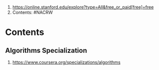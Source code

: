 1. https://online.stanford.edu/explore?type=All&free_or_paid[free]=free
2. Contents: #NACRW 

# Contents
## Algorithms Specialization
1. https://www.coursera.org/specializations/algorithms